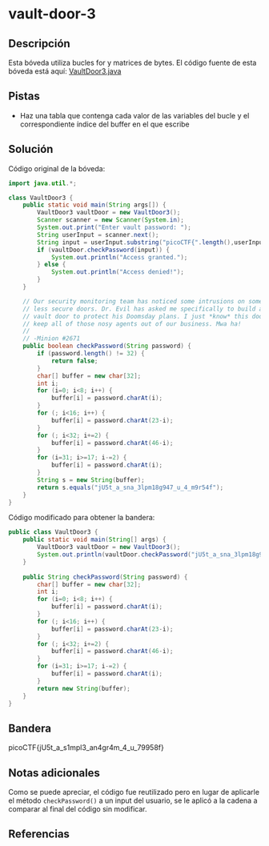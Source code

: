 # vault-door-3

## Descripción
Esta bóveda utiliza bucles for y matrices de bytes. El código fuente de esta bóveda está aquí: [VaultDoor3.java](https://jupiter.challenges.picoctf.org/static/943ea40e3f54fca6d2145fa7aadc5e09/VaultDoor3.java)

## Pistas
- Haz una tabla que contenga cada valor de las variables del bucle y el correspondiente índice del buffer en el que escribe

## Solución
Código original de la bóveda:
```java
import java.util.*;

class VaultDoor3 {
    public static void main(String args[]) {
        VaultDoor3 vaultDoor = new VaultDoor3();
        Scanner scanner = new Scanner(System.in);
        System.out.print("Enter vault password: ");
        String userInput = scanner.next();
        String input = userInput.substring("picoCTF{".length(),userInput.length()-1);
        if (vaultDoor.checkPassword(input)) {
            System.out.println("Access granted.");
        } else {
            System.out.println("Access denied!");
        }
    }

    // Our security monitoring team has noticed some intrusions on some of the
    // less secure doors. Dr. Evil has asked me specifically to build a stronger
    // vault door to protect his Doomsday plans. I just *know* this door will
    // keep all of those nosy agents out of our business. Mwa ha!
    //
    // -Minion #2671
    public boolean checkPassword(String password) {
        if (password.length() != 32) {
            return false;
        }
        char[] buffer = new char[32];
        int i;
        for (i=0; i<8; i++) {
            buffer[i] = password.charAt(i);
        }
        for (; i<16; i++) {
            buffer[i] = password.charAt(23-i);
        }
        for (; i<32; i+=2) {
            buffer[i] = password.charAt(46-i);
        }
        for (i=31; i>=17; i-=2) {
            buffer[i] = password.charAt(i);
        }
        String s = new String(buffer);
        return s.equals("jU5t_a_sna_3lpm18g947_u_4_m9r54f");
    }
}
```

Código modificado para obtener la bandera:
```java
public class VaultDoor3 {  
    public static void main(String[] args) {  
        VaultDoor3 vaultDoor = new VaultDoor3();  
        System.out.println(vaultDoor.checkPassword("jU5t_a_sna_3lpm18g947_u_4_m9r54f"));  
    }  
  
    public String checkPassword(String password) {  
        char[] buffer = new char[32];  
        int i;  
        for (i=0; i<8; i++) {  
            buffer[i] = password.charAt(i);  
        }  
        for (; i<16; i++) {  
            buffer[i] = password.charAt(23-i);  
        }  
        for (; i<32; i+=2) {  
            buffer[i] = password.charAt(46-i);  
        }  
        for (i=31; i>=17; i-=2) {  
            buffer[i] = password.charAt(i);  
        }  
        return new String(buffer);  
    }  
}
```

## Bandera
picoCTF{jU5t_a_s1mpl3_an4gr4m_4_u_79958f}

## Notas adicionales
Como se puede apreciar, el código fue reutilizado pero en lugar de aplicarle el método `checkPassword()` a un input del usuario, se le aplicó a la cadena a comparar al final del código sin modificar.

## Referencias